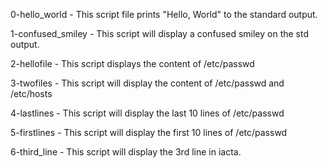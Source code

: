 0-hello_world - This script file prints "Hello, World" to the standard output.

1-confused_smiley - This script will display a confused smiley on the std output.

2-hellofile - This script displays the content of /etc/passwd

3-twofiles - This script will display the content of /etc/passwd and /etc/hosts

4-lastlines - This script will display the last 10 lines of /etc/passwd

5-firstlines - This script will display the first 10 lines of /etc/passwd

6-third_line - This script will display the 3rd line in iacta.
